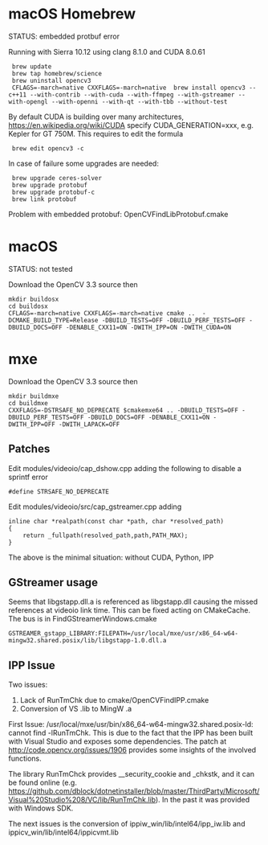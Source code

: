 
# macOS Homebrew #
STATUS: embedded protbuf error

Running with Sierra 10.12 using clang 8.1.0 and CUDA 8.0.61
~~~~
 brew update
 brew tap homebrew/science
 brew uninstall opencv3
 CFLAGS=-march=native CXXFLAGS=-march=native  brew install opencv3 --c++11 --with-contrib --with-cuda --with-ffmpeg --with-gstreamer --with-opengl --with-openni --with-qt --with-tbb --without-test
~~~~
By default CUDA is building over many architectures, https://en.wikipedia.org/wiki/CUDA specify CUDA_GENERATION=xxx, e.g. Kepler for GT 750M. This requires to edit the formula
~~~~
 brew edit opencv3 -c
~~~~
 

In case of failure some upgrades are needed:
~~~~
 brew upgrade ceres-solver
 brew upgrade protobuf
 brew upgrade protobuf-c
 brew link protobuf
~~~~

Problem with embedded protobuf: OpenCVFindLibProtobuf.cmake

# macOS #
STATUS: not tested


Download the OpenCV 3.3 source then

~~~~
mkdir buildosx
cd buildosx
CFLAGS=-march=native CXXFLAGS=-march=native cmake ..  -DCMAKE_BUILD_TYPE=Release -DBUILD_TESTS=OFF -DBUILD_PERF_TESTS=OFF -DBUILD_DOCS=OFF -DENABLE_CXX11=ON -DWITH_IPP=ON -DWITH_CUDA=ON 
~~~~

# mxe #


Download the OpenCV 3.3 source then

~~~~
mkdir buildmxe
cd buildmxe
CXXFLAGS=-DSTRSAFE_NO_DEPRECATE $cmakemxe64 .. -DBUILD_TESTS=OFF -DBUILD_PERF_TESTS=OFF -DBUILD_DOCS=OFF -DENABLE_CXX11=ON -DWITH_IPP=OFF -DWITH_LAPACK=OFF
~~~~

## Patches ##
Edit modules/videoio/cap_dshow.cpp adding the following to disable a sprintf error
~~~~
#define STRSAFE_NO_DEPRECATE 
~~~~

Edit modules/videoio/src/cap_gstreamer.cpp adding
~~~~
inline char *realpath(const char *path, char *resolved_path)
{
    return _fullpath(resolved_path,path,PATH_MAX);
}

~~~~

The above is the minimal situation: without CUDA, Python, IPP

## GStreamer usage ##

Seems that libgstapp.dll.a is referenced as libgstapp.dll causing the missed references at videoio link time. This can be fixed acting on CMakeCache. The bus is in FindGStreamerWindows.cmake

~~~~
GSTREAMER_gstapp_LIBRARY:FILEPATH=/usr/local/mxe/usr/x86_64-w64-mingw32.shared.posix/lib/libgstapp-1.0.dll.a
~~~~


## IPP Issue ##
Two issues:

1) Lack of RunTmChk due to cmake/OpenCVFindIPP.cmake
2) Conversion of VS .lib to MingW .a

First Issue: /usr/local/mxe/usr/bin/x86_64-w64-mingw32.shared.posix-ld: cannot find -lRunTmChk. This is due to the fact that the IPP has been built with Visual Studio and exposes some dependencies. The patch at http://code.opencv.org/issues/1906 provides some insights of the involved functions.

The library RunTmChck provides __security_cookie and _chkstk, and it can be found online (e.g. https://github.com/dblock/dotnetinstaller/blob/master/ThirdParty/Microsoft/Visual%20Studio%208/VC/lib/RunTmChk.lib). In the past it was provided with Windows SDK.


The next issues is the conversion of ippiw_win/lib/intel64/ipp_iw.lib and ippicv_win/lib/intel64/ippicvmt.lib 
